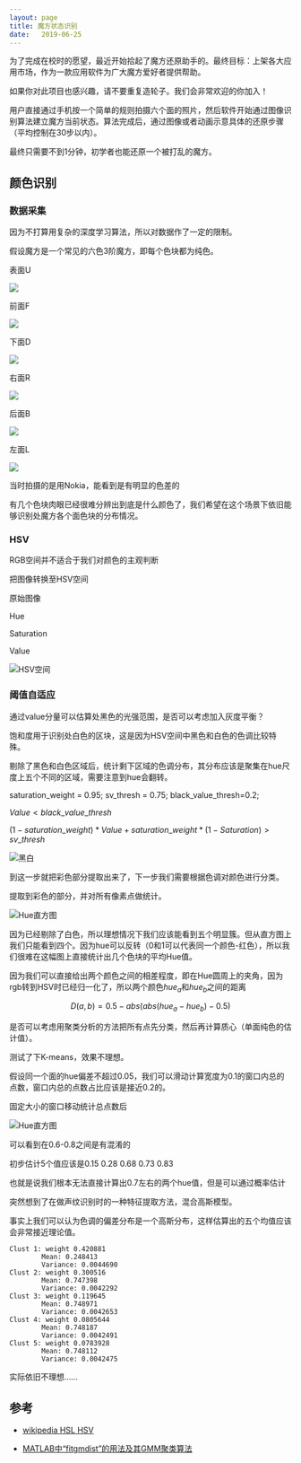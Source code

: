 ```yaml
---
layout: page
title: 魔方状态识别
date:   2019-06-25
---
```

<!---
版本    日期    作者    描述
v1.0    2019.06.25  lous    文件创建
-->

为了完成在校时的愿望，最近开始拾起了魔方还原助手的。最终目标：上架各大应用市场，作为一款应用软件为广大魔方爱好者提供帮助。

如果你对此项目也感兴趣，请不要重复造轮子。我们会非常欢迎的你加入！

用户直接通过手机按一个简单的规则拍摄六个面的照片，然后软件开始通过图像识别算法建立魔方当前状态。算法完成后，通过图像或者动画示意具体的还原步骤（平均控制在30步以内）。

最终只需要不到1分钟，初学者也能还原一个被打乱的魔方。

## 颜色识别

### 数据采集

因为不打算用复杂的深度学习算法，所以对数据作了一定的限制。

假设魔方是一个常见的六色3阶魔方，即每个色块都为纯色。

表面U

![](../pic/rubik_cube_facelet/U_cut.jpg)

前面F

![](../pic/rubik_cube_facelet/F_cut.jpg)

下面D

![](../pic/rubik_cube_facelet/D_cut.jpg)

右面R

![](../pic/rubik_cube_facelet/R_cut.jpg)

后面B

![](../pic/rubik_cube_facelet/B_cut.jpg)

左面L

![](../pic/rubik_cube_facelet/L_cut.jpg)

当时拍摄的是用Nokia，能看到是有明显的色差的

有几个色块肉眼已经很难分辨出到底是什么颜色了，我们希望在这个场景下依旧能够识别处魔方各个面色块的分布情况。

### HSV

RGB空间并不适合于我们对颜色的主观判断

把图像转换至HSV空间

原始图像

Hue

Saturation

Value



![HSV空间](../pic/rubik_cube_facelet/UFDRBL.gif)

### 阈值自适应

通过value分量可以估算处黑色的光强范围，是否可以考虑加入灰度平衡？

饱和度用于识别处白色的区块，这是因为HSV空间中黑色和白色的色调比较特殊。

剔除了黑色和白色区域后，统计剩下区域的色调分布，其分布应该是聚集在hue尺度上五个不同的区域，需要注意到hue会翻转。


saturation_weight = 0.95;
sv_thresh = 0.75;
black_value_thresh=0.2;

$Value < black\_value\_thresh$

$(1-saturation\_weight)*Value+ saturation\_weight *(1-Saturation) > sv\_thresh$

![黑白](../pic/rubik_cube_facelet/UFDRBL_black_white.gif)

到这一步就把彩色部分提取出来了，下一步我们需要根据色调对颜色进行分类。

提取到彩色的部分，并对所有像素点做统计。

![Hue直方图](../pic/rubik_cube_facelet/UFDRBL_color_hue_hist.gif)

因为已经剔除了白色，所以理想情况下我们应该能看到五个明显簇。但从直方图上我们只能看到四个。因为hue可以反转（0和1可以代表同一个颜色-红色），所以我们很难在这幅图上直接统计出几个色块的平均Hue值。

因为我们可以直接给出两个颜色之间的相差程度，即在Hue圆周上的夹角，因为rgb转到HSV时已经归一化了，所以两个颜色$hue_a$和$hue_b$之间的距离

$$
D(a,b)=0.5-abs(abs(hue_a-hue_b)-0.5)
$$

是否可以考虑用聚类分析的方法把所有点先分类，然后再计算质心（单面纯色的估计值）。

测试了下K-means，效果不理想。

假设同一个面的hue偏差不超过0.05，我们可以滑动计算宽度为0.1的窗口内总的点数，窗口内总的点数占比应该是接近0.2的。

固定大小的窗口移动统计总点数后

![Hue直方图](../pic/rubik_cube_facelet/UFDRBL_color_hue_hist_sum.gif)

可以看到在0.6-0.8之间是有混淆的

初步估计5个值应该是0.15 0.28 0.68 0.73 0.83

也就是说我们根本无法直接计算出0.7左右的两个hue值，但是可以通过概率估计

突然想到了在做声纹识别时的一种特征提取方法，混合高斯模型。

事实上我们可以认为色调的偏差分布是一个高斯分布，这样估算出的五个均值应该会非常接近理论值。

```
Clust 1: weight 0.420881
        Mean: 0.248413
        Variance: 0.0044690
Clust 2: weight 0.300516
        Mean: 0.747398
        Variance: 0.0042292
Clust 3: weight 0.119645
        Mean: 0.748971
        Variance: 0.0042653
Clust 4: weight 0.0805644
        Mean: 0.748187
        Variance: 0.0042491
Clust 5: weight 0.0783928
        Mean: 0.748112
        Variance: 0.0042475
```

实际依旧不理想……

## 参考

- [wikipedia HSL HSV](https://en.wikipedia.org/wiki/HSL_and_HSV)

- [MATLAB中“fitgmdist”的用法及其GMM聚类算法](https://www.cnblogs.com/kailugaji/p/10759419.html)

